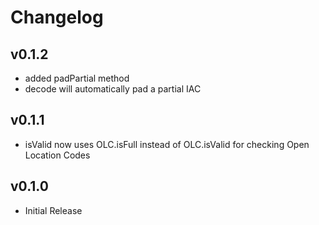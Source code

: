 # Changelog

## v0.1.2

* added padPartial method
* decode will automatically pad a partial IAC

## v0.1.1

* isValid now uses OLC.isFull instead of OLC.isValid for checking Open Location Codes

## v0.1.0

* Initial Release
